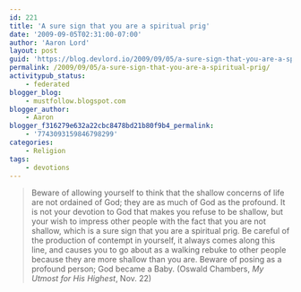 ```yaml
---
id: 221
title: 'A sure sign that you are a spiritual prig'
date: '2009-09-05T02:31:00-07:00'
author: 'Aaron Lord'
layout: post
guid: 'https://blog.devlord.io/2009/09/05/a-sure-sign-that-you-are-a-spiritual-prig/'
permalink: /2009/09/05/a-sure-sign-that-you-are-a-spiritual-prig/
activitypub_status:
    - federated
blogger_blog:
    - mustfollow.blogspot.com
blogger_author:
    - Aaron
blogger_f316279e632a22cbc8478bd21b80f9b4_permalink:
    - '7743093159846798299'
categories:
    - Religion
tags:
    - devotions
---
```


<blockquote>Beware of allowing yourself to think that the shallow concerns of life are not ordained of God; they are as much of God as the profound. It is not your devotion to God that makes you refuse to be shallow, but your wish to impress other people with the fact that you are not shallow, which is a sure sign that you are a spiritual prig. Be careful of the production of contempt in yourself, it always comes along this line, and causes you to go about as a walking rebuke to other people because they are more shallow than you are. Beware of posing as a profound person; God became a Baby.  (Oswald Chambers, <i>My Utmost for His Highest</i>, Nov. 22)</blockquote>